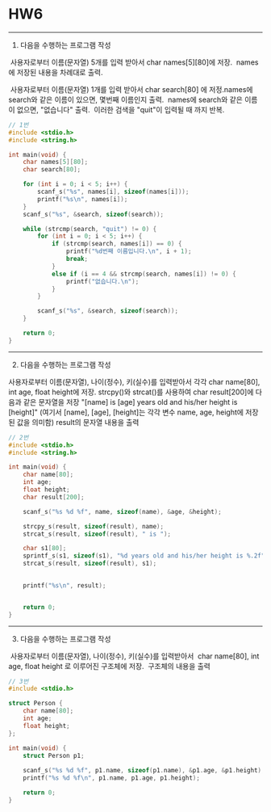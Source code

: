 # HW6

---

1. 다음을 수행하는 프로그램 작성

​    사용자로부터 이름(문자열) 5개를 입력 받아서 char names[5][80]에 저장.
​    names에 저장된 내용을 차례대로 출력.

​    사용자로부터 이름(문자열) 1개를 입력 받아서 char search[80] 에 저정.
​    names에 search와 같은 이름이 있으면, 몇번째 이름인지 출력.
​    names에 search와 같은 이름이 없으면, "없습니다" 출력.
​    이러한 검색을 "quit"이 입력될 때 까지 반복.

```c
// 1번
#include <stdio.h>
#include <string.h>

int main(void) {
	char names[5][80];
	char search[80];

	for (int i = 0; i < 5; i++) {
		scanf_s("%s", names[i], sizeof(names[i]));
		printf("%s\n", names[i]);
	}
	scanf_s("%s", &search, sizeof(search));

	while (strcmp(search, "quit") != 0) {
		for (int i = 0; i < 5; i++) {
			if (strcmp(search, names[i]) == 0) {
				printf("%d번째 이름입니다.\n", i + 1);
				break;
			}
			else if (i == 4 && strcmp(search, names[i]) != 0) {
				printf("없습니다.\n");
			}
		}

		scanf_s("%s", &search, sizeof(search));
	}

	return 0;
}
```

---

2. 다음을 수행하는 프로그램 작성

사용자로부터 이름(문자열), 나이(정수), 키(실수)를 입력받아서
각각 char name[80], int age, float height에 저장.
strcpy()와 strcat()를 사용하여
char result[200]에 다음과 같은 문자열을 저장
"[name] is [age] years old and his/her height is [height]"
(여기서 [name], [age], [height]는 각각 변수 name, age, height에 저장된 값을 의미함)
result의 문자열 내용을 출력


```c
// 2번
#include <stdio.h>
#include <string.h>

int main(void) {
	char name[80];
	int age;
	float height;
	char result[200];

	scanf_s("%s %d %f", name, sizeof(name), &age, &height);

	strcpy_s(result, sizeof(result), name);
	strcat_s(result, sizeof(result), " is ");

	char s1[80];
	sprintf_s(s1, sizeof(s1), "%d years old and his/her height is %.2f", age, height);
	strcat_s(result, sizeof(result), s1);
	

	printf("%s\n", result);


	return 0;
}
```

---

3. 다음을 수행하는 프로그램 작성

​    사용자로부터 이름(문자열), 나이(정수), 키(실수)를 입력받아서
​    char name[80], int age, float height 로 이루어진 구조체에 저장. 
​    구조체의 내용을 출력

```c
// 3번
#include <stdio.h>

struct Person {
	char name[80];
	int age;
	float height;
};

int main(void) {
	struct Person p1;
	
	scanf_s("%s %d %f", p1.name, sizeof(p1.name), &p1.age, &p1.height);
	printf("%s %d %f\n", p1.name, p1.age, p1.height);

	return 0;
}
```

